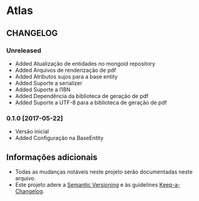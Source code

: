 # Atlas

## CHANGELOG

### Unreleased
- Added Atualização de entidades no mongoid repository
- Added Arquivos de renderização de pdf
- Added Atributos sujos para a base entity
- Added Suporte a serializer
- Added Suporte a I18N
- Added Dependência da biblioteca de geração de pdf
- Added Suporte a UTF-8 para a biblioteca de geração de pdf

### 0.1.0 [2017-05-22]
- Versão inicial
- Added Configuração na BaseEntity

## Informações adicionais
- Todas as mudanças notáveis neste projeto serão documentadas neste arquivo.
- Este projeto adere a [Semantic Versioning](http://semver.org/) e às  guidelines [Keep-a-Changelog](https://github.com/olivierlacan/keep-a-changelog).
